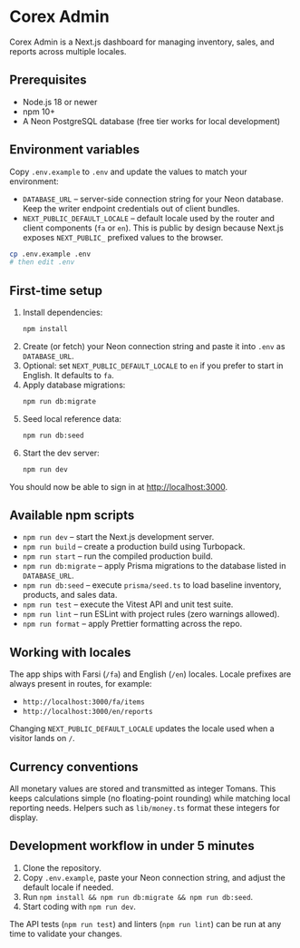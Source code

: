 # Corex Admin

Corex Admin is a Next.js dashboard for managing inventory, sales, and reports across multiple locales.

## Prerequisites

- Node.js 18 or newer
- npm 10+
- A Neon PostgreSQL database (free tier works for local development)

## Environment variables

Copy `.env.example` to `.env` and update the values to match your environment:

- `DATABASE_URL` – server-side connection string for your Neon database. Keep the writer endpoint credentials out of client bundles.
- `NEXT_PUBLIC_DEFAULT_LOCALE` – default locale used by the router and client components (`fa` or `en`). This is public by design because Next.js exposes `NEXT_PUBLIC_` prefixed values to the browser.

```bash
cp .env.example .env
# then edit .env
```

## First-time setup

1. Install dependencies:
   ```bash
   npm install
   ```
2. Create (or fetch) your Neon connection string and paste it into `.env` as `DATABASE_URL`.
3. Optional: set `NEXT_PUBLIC_DEFAULT_LOCALE` to `en` if you prefer to start in English. It defaults to `fa`.
4. Apply database migrations:
   ```bash
   npm run db:migrate
   ```
5. Seed local reference data:
   ```bash
   npm run db:seed
   ```
6. Start the dev server:
   ```bash
   npm run dev
   ```

You should now be able to sign in at [http://localhost:3000](http://localhost:3000).

## Available npm scripts

- `npm run dev` – start the Next.js development server.
- `npm run build` – create a production build using Turbopack.
- `npm run start` – run the compiled production build.
- `npm run db:migrate` – apply Prisma migrations to the database listed in `DATABASE_URL`.
- `npm run db:seed` – execute `prisma/seed.ts` to load baseline inventory, products, and sales data.
- `npm run test` – execute the Vitest API and unit test suite.
- `npm run lint` – run ESLint with project rules (zero warnings allowed).
- `npm run format` – apply Prettier formatting across the repo.

## Working with locales

The app ships with Farsi (`/fa`) and English (`/en`) locales. Locale prefixes are always present in routes, for example:

- `http://localhost:3000/fa/items`
- `http://localhost:3000/en/reports`

Changing `NEXT_PUBLIC_DEFAULT_LOCALE` updates the locale used when a visitor lands on `/`.

## Currency conventions

All monetary values are stored and transmitted as integer Tomans. This keeps calculations simple (no floating-point rounding) while matching local reporting needs. Helpers such as `lib/money.ts` format these integers for display.

## Development workflow in under 5 minutes

1. Clone the repository.
2. Copy `.env.example`, paste your Neon connection string, and adjust the default locale if needed.
3. Run `npm install && npm run db:migrate && npm run db:seed`.
4. Start coding with `npm run dev`.

The API tests (`npm run test`) and linters (`npm run lint`) can be run at any time to validate your changes.
